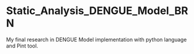 # Static_Analysis_DENGUE_Model_BRN
My final research in DENGUE Model implementation with python language and Pint tool.
